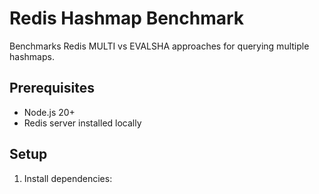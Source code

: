 # Redis Hashmap Benchmark

Benchmarks Redis MULTI vs EVALSHA approaches for querying multiple hashmaps.

## Prerequisites

- Node.js 20+ 
- Redis server installed locally

## Setup

1. Install dependencies:
